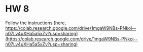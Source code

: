 # HW 8

Follow the instructions [here, https://colab.research.google.com/drive/1mgaW9NBs-PNkoi--n07Lv4uXHa5a5xZv?usp=sharing](https://colab.research.google.com/drive/1mgaW9NBs-PNkoi--n07Lv4uXHa5a5xZv?usp=sharing)
